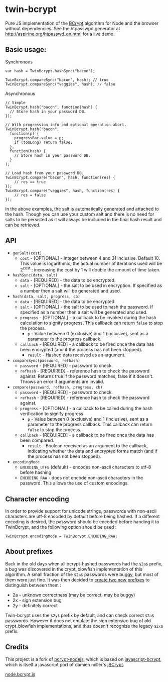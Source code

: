 twin-bcrypt
===========

Pure JS implementation of the [BCrypt](https://en.wikipedia.org/wiki/Bcrypt) algorithm for Node and the browser without dependencies.
See the htpasswpd generator at http://aspirine.org/htpasswd_en.html for a live demo.


## Basic usage:
Synchronous
```
var hash = TwinBcrypt.hashSync("bacon");

TwinBcrypt.compareSync("bacon", hash); // true
TwinBcrypt.compareSync("veggies", hash); // false
```

Asynchronous
```
// Simple
TwinBcrypt.hash("bacon", function(hash) {
  // Store hash in your password DB.
});

// With progression info and optional operation abort.
TwinBcrypt.hash("bacon",
  function(p) {
    progressBar.value = p;
    if (tooLong) return false;
  },
  function(hash) {
    // Store hash in your password DB.
  }
);

// Load hash from your password DB.
TwinBcrypt.compare("bacon", hash, function(res) {
    // res == true
});
TwinBcrypt.compare("veggies", hash, function(res) {
    // res = false
});
```

In the above examples, the salt is automatically generated and attached to the hash.
Though you can use your custom salt and there is no need for salts to be persisted as it will always be included in the final hash result and can be retrieved.


## API
* `genSalt(cost)`
    * `cost` - [OPTIONAL] - Integer between 4 and 31 inclusive. Default 10. This value is logarithmic, the actual number of iterations used will be 2<sup>cost</sup> : increasing the cost by 1 will double the amount of time taken.
* `hashSync(data, salt)`
    * `data` - [REQUIRED] - the data to be encrypted.
    * `salt` - [OPTIONAL] - the salt to be used in encryption. If specified as a number then a salt will be generated and used.
* `hash(data, salt, progress, cb)`
    * `data` - [REQUIRED] - the data to be encrypted.
    * `salt` - [OPTIONAL] - the salt to be used to hash the password. If specified as a number then a salt will be generated and used.
    * `progress` - [OPTIONAL] - a callback to be invoked during the hash calculation to signify progress. This callback can return `false` to stop the process.
        * `p` - Value between 0 (exclusive) and 1 (inclusive), sent as a parameter to the progress callback.
    * `callback` - [REQUIRED] - a callback to be fired once the data has been encrypted (and if the process has not been stopped).
        * `result` - Hashed data received as an argument.
* `compareSync(password, refhash)`
    * `password` - [REQUIRED] - password to check.
    * `refhash` - [REQUIRED] - reference hash to check the password against.
    Returns true if the password matches, false if it doesn't. Throws an error if arguments are invalid.
* `compare(password, refhash, progress, cb)`
    * `password` - [REQUIRED] - password to check.
    * `refhash` - [REQUIRED] - reference hash to check the password against.
    * `progress` - [OPTIONAL] - a callback to be called during the hash verification to signify progress
        * `p` - Value between 0 (exclusive) and 1 (inclusive), sent as a parameter to the progress callback. This callback can return `false` to stop the process.
    * `callback` - [REQUIRED] - a callback to be fired once the data has been compared.
        * `result` - Boolean received as an argument to the callback, indicating whether the data and encrypted forms match (and if the process has not been stopped).
* `encodingMode`
    * `ENCODING_UTF8` (default) - encodes non-ascii characters to utf-8 before hashing.
    * `ENCODING_RAW` - does not encode non-ascii characters in the password. This allows the use of custom encodings.


## Character encoding
In order to provide support for unicode strings, passwords with non-ascii characters are utf-8 encoded by default before being hashed.
If a different encoding is desired, the password should be encoded before handing it to TwinBcrypt, and the following option should
be used :

`TwinBcrypt.encodingMode = TwinBcrypt.ENCODING_RAW;`


## About prefixes
Back in the old days when all bcrypt-hashed passwords had the `$2a$` prefix, a bug was discovered in the crypt_blowfish implementation of this algorithm.
A small fraction of the `$2a$` passwords were buggy, but most of them were just fine. It was then decided to
[create two new prefixes](http://www.openwall.com/lists/oss-security/2011/06/21/16) to distinguish between them :

  * 2a - unknown correctness (may be correct, may be buggy)
  * 2x - sign extension bug
  * 2y - definitely correct

Twin-bcrypt uses the `$2y$` prefix by default, and can check correct `$2a$` passwords.
However it does not emulate the sign extension bug of old crypt_blowfish implementations, and thus doesn't recognize the legacy `$2x$` prefix.


## Credits
This project is a fork of [bcrypt-nodejs](https://github.com/shaneGirish/bcrypt-nodejs), which is based on [javascript-bcrypt](https://code.google.com/p/javascript-bcrypt/), which is itself a
javascript port of damien miller's [jBCrypt](https://code.google.com/p/jbcrypt/).

[node.bcrypt.js](https://github.com/ncb000gt/node.bcrypt.js.git)
